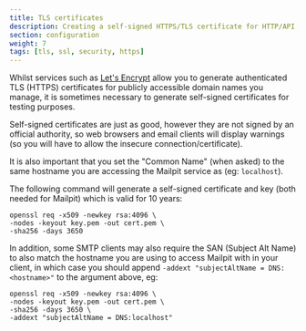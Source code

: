 ```yaml
---
title: TLS certificates
description: Creating a self-signed HTTPS/TLS certificate for HTTP/API, SMTP and POP3
section: configuration
weight: 7
tags: [tls, ssl, security, https]
---
```


Whilst services such as [Let's Encrypt](https://letsencrypt.org/) allow you to generate authenticated TLS (HTTPS) certificates for publicly accessible domain names you manage, it is sometimes necessary to generate self-signed certificates for testing purposes.

Self-signed certificates are just as good, however they are not signed by an official authority, so web browsers and email clients will display warnings (so you will have to allow the insecure connection/certificate).

It is also important that you set the "Common Name" (when asked) to the same hostname you are accessing the Mailpit service as (eg: `localhost`).

The following command will generate a self-signed certificate and key (both needed for Mailpit) which is valid for 10 years:

```shell
openssl req -x509 -newkey rsa:4096 \
-nodes -keyout key.pem -out cert.pem \
-sha256 -days 3650
```

In addition, some SMTP clients may also require the SAN (Subject Alt Name) to also match the hostname you are using to access Mailpit with in your client, in which case you should append `-addext "subjectAltName = DNS:<hostname>"` to the argument above, eg:

```shell
openssl req -x509 -newkey rsa:4096 \
-nodes -keyout key.pem -out cert.pem \
-sha256 -days 3650 \
-addext "subjectAltName = DNS:localhost"
```
